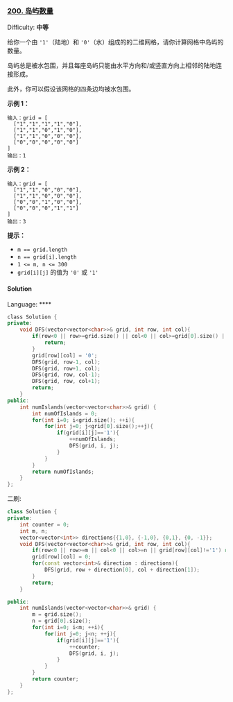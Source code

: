 ### [200\. 岛屿数量](https://leetcode-cn.com/problems/number-of-islands/)

Difficulty: **中等**


给你一个由 `'1'`（陆地）和 `'0'`（水）组成的的二维网格，请你计算网格中岛屿的数量。

岛屿总是被水包围，并且每座岛屿只能由水平方向和/或竖直方向上相邻的陆地连接形成。

此外，你可以假设该网格的四条边均被水包围。

**示例 1：**

```
输入：grid = [
  ["1","1","1","1","0"],
  ["1","1","0","1","0"],
  ["1","1","0","0","0"],
  ["0","0","0","0","0"]
]
输出：1
```

**示例 2：**

```
输入：grid = [
  ["1","1","0","0","0"],
  ["1","1","0","0","0"],
  ["0","0","1","0","0"],
  ["0","0","0","1","1"]
]
输出：3
```

**提示：**

*   `m == grid.length`
*   `n == grid[i].length`
*   `1 <= m, n <= 300`
*   `grid[i][j]` 的值为 `'0'` 或 `'1'`


#### Solution

Language: ****

```cpp
​class Solution {
private:
    void DFS(vector<vector<char>>& grid, int row, int col){
        if(row<0 || row>=grid.size() || col<0 || col>=grid[0].size() || grid[row][col]=='0'){
            return;
        }
        grid[row][col] = '0';
        DFS(grid, row-1, col);
        DFS(grid, row+1, col);
        DFS(grid, row, col-1);
        DFS(grid, row, col+1);
        return;
    }
public:
    int numIslands(vector<vector<char>>& grid) {
        int numOfIslands = 0;
        for(int i=0; i<grid.size(); ++i){
            for(int j=0; j<grid[0].size();++j){
                if(grid[i][j]=='1'){
                    ++numOfIslands;
                    DFS(grid, i, j);
                }
            }
        }
        return numOfIslands;
    }
};
```

二刷:  
```cpp
class Solution {
private:
    int counter = 0;
    int m, n;
    vector<vector<int>> directions{{1,0}, {-1,0}, {0,1}, {0, -1}};
    void DFS(vector<vector<char>>& grid, int row, int col){
        if(row<0 || row>=m || col<0 || col>=n || grid[row][col]!='1') return;
        grid[row][col] = 0;
        for(const vector<int>& direction : directions){
            DFS(grid, row + direction[0], col + direction[1]);
        }
        return;
    }

public:
    int numIslands(vector<vector<char>>& grid) {
        m = grid.size();
        n = grid[0].size();
        for(int i=0; i<m; ++i){
            for(int j=0; j<n; ++j){
                if(grid[i][j]=='1'){
                    ++counter;
                    DFS(grid, i, j);
                }
            }
        }
        return counter;
    }
};
```